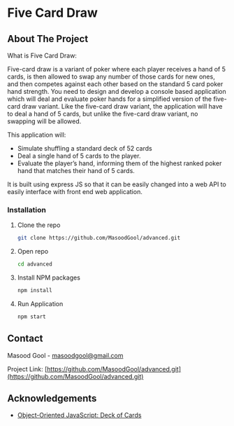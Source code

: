 # Five Card Draw

<!-- ABOUT THE PROJECT -->
## About The Project

What is Five Card Draw:

Five-card draw is a variant of poker where each player receives a hand of 5 cards, is then allowed to swap any number of those cards for new ones, and then competes against each other based on the standard 5 card poker hand strength. You need to design and develop a console based application which will deal and evaluate poker hands for a simplified version of the five-card draw variant. Like the five-card draw variant, the application will have to deal a hand of 5 cards, but unlike the five-card draw variant, no swapping will be allowed.

This application will:
* Simulate shuffling a standard deck of 52 cards
* Deal a single hand of 5 cards to the player.
* Evaluate the player’s hand, informing them of the highest ranked poker hand that matches their hand of 5 cards.

It is built using express JS so that it can be easily changed into a web API to easily interface with front end web application.

### Installation

1. Clone the repo
   ```sh
   git clone https://github.com/MasoodGool/advanced.git
   ```
2. Open repo
   ```sh
   cd advanced
   ```
3. Install NPM packages
   ```sh
   npm install
   ```
4. Run Application
   ```sh
   npm start
   ```

<!-- CONTACT -->
## Contact

Masood Gool - masoodgool@gmail.com

Project Link: [https://github.com/MasoodGool/advanced.git](https://github.com/MasoodGool/advanced.git)


<!-- ACKNOWLEDGEMENTS -->
## Acknowledgements
* [Object-Oriented JavaScript: Deck of Cards](https://wsvincent.com/javascript-object-oriented-deck-cards/)

